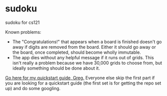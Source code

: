sudoku
======

sudoku for cs121

Known problems:
  * The "Congratulations!" that appears when a board is finished doesn't go
    away if digits are removed from the board. Either it should go away or the
    board, once completed, should become wholly immutable.
  * The app dies without any helpful message if it runs out of grids. This
    isn't really a problem because we have 30,000 grids to choose from, but
    ideally something should be done about it.






[Go here for my quickstart guide, Greg.](https://gist.github.com/dunvi/4957372)
Everyone else skip the first part if you are looking for a quickstart
guide (the first set is for getting the repo set up) and do some googling.


